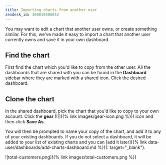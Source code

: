 ```yaml
---
title: Importing charts from another user
zendesk_id: 360016506652
---
```


You may want to edit a chart that another user owns, or create something similar. For this, we've made it easy to import a chart that another user currently owns and save it in your own dashboard.

## Find the chart

First find the chart which you'd like to copy from the other user. All the dashboards that are shared with you can be found in the **Dashboard** sidebar where they are marked with a shared icon. Click the desired dashboard.

## Clone the chart

In the shared dashboard, pick the chart that you'd like to copy to your own account. Click the **gear** (![]({% link images/gear-icon.png %})) icon and then click **Save As**.

You will then be prompted to name your copy of the chart, and add it to any of your existing dashboards. If you do not select a dashboard, it will be added to your list of existing charts and you can [add it later]({% link data-user/dashboards/add-charts-dashboard.md %}){: target="_blank"}.

![total-customers.png]({% link images/total-customers.png %})
